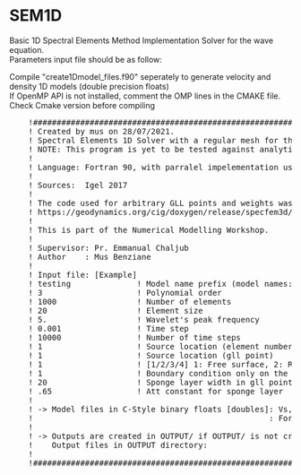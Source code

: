 # SEM1D 
Basic 1D Spectral Elements Method Implementation Solver for the wave equation.
<br>Parameters input file should be as follow:<br>

Compile "create1Dmodel_files.f90" seperately to generate velocity and density 1D models (double precision floats)
<br> 
If OpenMP API is not installed, comment the OMP lines in the CMAKE file.
<br>
Check Cmake version before compiling 

<pre>
    !###################################################################################################################
    ! Created by mus on 28/07/2021.
    ! Spectral Elements 1D Solver with a regular mesh for the elastic wave equation 
    ! NOTE: This program is yet to be tested against analytical solutions.
    ! 
    ! Language: Fortran 90, with parralel impelementation using OpenMP API
    ! 
    ! Sources:  Igel 2017
    ! 
    ! The code used for arbitrary GLL points and weights was created by M.I.T departement of engineering. Link is hereafter
    ! https://geodynamics.org/cig/doxygen/release/specfem3d/    | file name: gll_library.f90
    ! 
    ! This is part of the Numerical Modelling Workshop.
    ! 
    ! Supervisor: Pr. Emmanual Chaljub
    ! Author    : Mus Benziane
    !
    ! Input file: [Example]
    ! testing              ! Model name prefix (model names: prefix_vp, prefix_rho)
    ! 3                    ! Polynomial order
    ! 1000                 ! Number of elements
    ! 20                   ! Element size
    ! 5.                   ! Wavelet's peak frequency
    ! 0.001                ! Time step
    ! 10000                ! Number of time steps
    ! 1                    ! Source location (element number)
    ! 1                    ! Source location (gll point)
    ! 1                    ! [1/2/3/4] 1: Free surface, 2: Rigid wall, 3: Periodic, 4: Sponge 
    ! 1                    ! Boundary condition only on the left side [not for periodic BC | on the right side for absorbing]
    ! 20                   ! Sponge layer width in gll points
    ! .65                  ! Att constant for sponge layer
    ! 
    ! -> Model files in C-Style binary floats [doubles]: Vs, Rho files are needed.
    !                                                  : For simple models, use create1Dmodel_files.f90
    ! 
    ! -> Outputs are created in OUTPUT/ if OUTPUT/ is not created by the user, the program will not handle it.
    !    Output files in OUTPUT directory:
    !
    !####################################################################################################################
    
    </pre>


